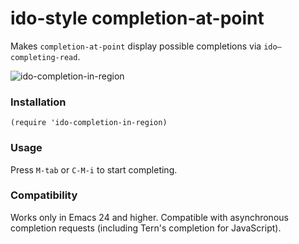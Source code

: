 ido-style completion-at-point
=============================

Makes `completion-at-point` display possible completions via `ido–completing-read`.

![ido-completion-in-region](http://i.imgur.com/fOIZ6EP.png)

### Installation

    (require 'ido-completion-in-region)

### Usage

Press `M-tab` or `C-M-i` to start completing.

### Compatibility

Works only in Emacs 24 and higher. Compatible with asynchronous completion requests (including Tern's completion for JavaScript).

